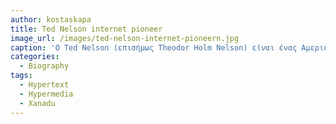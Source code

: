 ```yaml
---
author: kostaskapa
title: Ted Nelson internet pioneer
image_url: /images/ted-nelson-internet-pioneern.jpg
caption: 'Ο Ted Nelson (επισήμως Theodor Holm Nelson) είναι ένας Αμερικανός φιλόσοφος, επιστήμονας και πρωτοπόρος στο διαδίκτυο.'
categories: 
  - Biography
tags: 
  - Hypertext
  - Hypermedia
  - Xanadu
---
```

